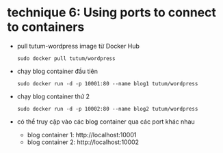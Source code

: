 # technique 6: Using ports to connect to containers

- pull tutum-wordpress image từ Docker Hub
  ```shell
  sudo docker pull tutum/wordpress
  ```

- chạy blog container đầu tiên
  ```shell
  sudo docker run -d -p 10001:80 --name blog1 tutum/wordpress
  ```

- chạy blog container thứ 2
  ```shell
  sudo docker run -d -p 10002:80 --name blog2 tutum/wordpress
  ```

- có thể truy cập vào các blog container qua các port khác nhau
  - blog container 1: http://localhost:10001
  - blog container 2: http://localhost:10002
